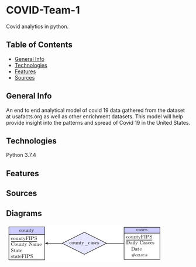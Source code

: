 # COVID-Team-1
Covid analytics in python.

## Table of Contents
* [General Info](#General-info)
* [Technologies](#technologies)
* [Features](#features)
* [Sources](#sources)

## General Info
An end to end analytical model of covid 19 data gathered from the dataset at usafacts.org as well as other enrichment datasets. This model will help provide insight into the patterns and spread of Covid 19 in the United States.

## Technologies
Python 3.7.4

## Features

## Sources

## Diagrams
![county_cases ER Diagram](./doc/images/county_cases.jpg)
